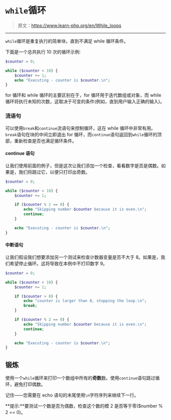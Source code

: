 # `while`循环

> 原文：<https://www.learn-php.org/en/While_loops>

* * *

`while`循环是重复执行的简单块，直到不满足 while 循环条件。

下面是一个总共执行 10 次的循环示例:

```php
$counter = 0;

while ($counter < 10) {
    $counter += 1;
    echo "Executing - counter is $counter.\n";
} 
```

for 循环和 while 循环的主要区别在于，for 循环用于迭代数组或对象，而 while 循环将执行未知的次数，这取决于可变的条件(例如，直到用户输入正确的输入)。

### 流语句

可以使用`break`和`continue`流语句来控制循环，这在 while 循环中非常有用。`break`语句在块的中间立即退出 for 循环，而`continue`语句返回到`while`循环的顶部，重新检查是否也满足循环条件。

#### continue 语句

让我们使用前面的例子，但是这次让我们添加一个检查，看看数字是否是偶数。如果是，我们将跳过它，以便只打印出奇数。

```php
$counter = 0;

while ($counter < 10) {
    $counter += 1;

    if ($counter % 2 == 0) {
        echo "Skipping number $counter because it is even.\n";
        continue;
    }

    echo "Executing - counter is $counter.\n";
} 
```

#### 中断语句

让我们假设我们想要添加另一个测试来检查计数器变量是否不大于 8。如果是，我们希望停止循环。这将导致在本例中不打印数字 9。

```php
$counter = 0;

while ($counter < 10) {
    $counter += 1;

    if ($counter > 8) {
        echo "counter is larger than 8, stopping the loop.\n";
        break;
    }

    if ($counter % 2 == 0) {
        echo "Skipping number $counter because it is even.\n";
        continue;
    }

    echo "Executing - counter is $counter.\n";
} 
```

## 锻炼

使用一个`while`循环来打印一个数组中所有的**奇数**数。使用`continue`语句跳过循环，避免打印偶数。

记住——您需要在 echo 语句的末尾使用`\n`字符序列来继续下一行。

**提示:**要测试一个数是否为偶数，检查这个数的模 2 是否等于零($number % 2 == 0)。
